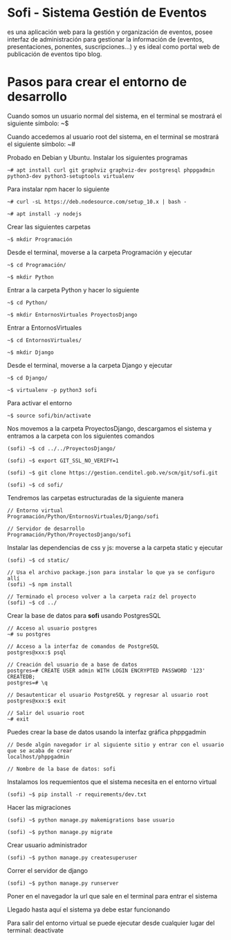 # Sofi - Sistema Gestión de Eventos

es una aplicación web para la gestión y organización de eventos, posee interfaz de administración
para gestionar la información de (eventos, presentaciones, ponentes, suscripciones...) y es ideal
como portal web de publicación de eventos tipo blog.

# Pasos para crear el entorno de desarrollo

Cuando somos un usuario normal del sistema, en el terminal se mostrará el siguiente símbolo: ~$

Cuando accedemos al usuario root del sistema, en el terminal se mostrará el siguiente símbolo: ~#

Probado en Debian y Ubuntu. Instalar los siguientes programas

    ~# apt install curl git graphviz graphviz-dev postgresql phppgadmin python3-dev python3-setuptools virtualenv

Para instalar npm hacer lo siguiente

    ~# curl -sL https://deb.nodesource.com/setup_10.x | bash -

    ~# apt install -y nodejs

Crear las siguientes carpetas

    ~$ mkdir Programación

Desde el terminal, moverse a la carpeta Programación y ejecutar

    ~$ cd Programación/

    ~$ mkdir Python

Entrar a la carpeta Python y hacer lo siguiente

    ~$ cd Python/

    ~$ mkdir EntornosVirtuales ProyectosDjango

Entrar a EntornosVirtuales

    ~$ cd EntornosVirtuales/

    ~$ mkdir Django

Desde el terminal, moverse a la carpeta Django y ejecutar

    ~$ cd Django/

    ~$ virtualenv -p python3 sofi

Para activar el entorno

    ~$ source sofi/bin/activate

Nos movemos a la carpeta ProyectosDjango, descargamos el sistema y entramos a la carpeta con los siguientes comandos

    (sofi) ~$ cd ../../ProyectosDjango/

    (sofi) ~$ export GIT_SSL_NO_VERIFY=1

    (sofi) ~$ git clone https://gestion.cenditel.gob.ve/scm/git/sofi.git

    (sofi) ~$ cd sofi/

Tendremos las carpetas estructuradas de la siguiente manera

    // Entorno virtual
    Programación/Python/EntornosVirtuales/Django/sofi

    // Servidor de desarrollo
    Programación/Python/ProyectosDjango/sofi

Instalar las dependencias de css y js: moverse a la carpeta static y ejecutar

    (sofi) ~$ cd static/

    // Usa el archivo package.json para instalar lo que ya se configuro allí
    (sofi) ~$ npm install

    // Terminado el proceso volver a la carpeta raíz del proyecto
    (sofi) ~$ cd ../

Crear la base de datos para __sofi__ usando PostgresSQL

    // Acceso al usuario postgres
    ~# su postgres

    // Acceso a la interfaz de comandos de PostgreSQL
    postgres@xxx:$ psql

    // Creación del usuario de a base de datos
    postgres=# CREATE USER admin WITH LOGIN ENCRYPTED PASSWORD '123' CREATEDB;
    postgres=# \q

    // Desautenticar el usuario PostgreSQL y regresar al usuario root
    postgres@xxx:$ exit

    // Salir del usuario root
    ~# exit

Puedes crear la base de datos usando la interfaz gráfica phppgadmin

    // Desde algún navegador ir al siguiente sitio y entrar con el usuario que se acaba de crear
    localhost/phppgadmin

    // Nombre de la base de datos: sofi

Instalamos los requemientos que el sistema necesita en el entorno virtual

    (sofi) ~$ pip install -r requirements/dev.txt

Hacer las migraciones

    (sofi) ~$ python manage.py makemigrations base usuario

    (sofi) ~$ python manage.py migrate

Crear usuario administrador

    (sofi) ~$ python manage.py createsuperuser

Correr el servidor de django

    (sofi) ~$ python manage.py runserver

Poner en el navegador la url que sale en el terminal para entrar el sistema

Llegado hasta aquí el sistema ya debe estar funcionando

Para salir del entorno virtual se puede ejecutar desde cualquier lugar del terminal: deactivate
